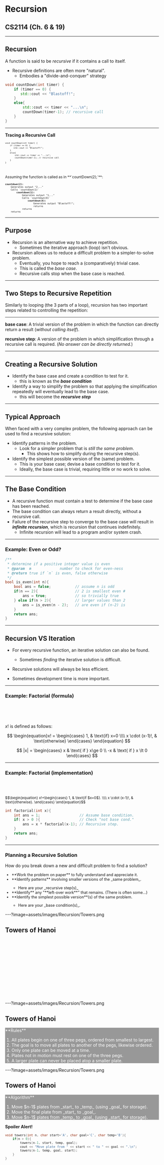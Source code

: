 # Recursion
## CS2114 (Ch. 6 & 19)

---

## Recursion

A function is said to be _recursive_ if it contains a call to itself.

* Recursive definitions are often more "natural".
    - Embodies a "divide-and-conquer" strategy

``` cpp
void countDown(int timer) {   
    if (timer == 0) {
       std::cout << "Blastoff!";
    }
    else{ 
        std::cout << timer << "...\n";
        countDown(timer-1); // recursive call
    }
}
```

---

**Tracing a Recursive Call**

<pre style="font-size: 0.55em;">
<code>void countDown(int timer) {   
    if (timer == 0) {
       std::cout << "Blastoff!";
    }
    else{ 
        std::cout << timer << "...\n";
        countDown(timer-1); // recursive call
    }
}</code></pre>

<br />
<p style="font-size: smaller;">Assuming the function is called as in **`countDown(2);`**:</p>
<pre style="font-size: 0.55em;">
<b>countdown(2):</b>
    Generates output "2..."
    Calls `countdown(1)`
        <b>countdown(1):</b>
            Generates output "1..."
            Calls `countdown(0)`
                <b>countdown(0):</b>
                    Generates output "Blastoff!";
                    returns
            returns
    returns
</pre>

---

## Purpose

* Recursion is an alternative way to achieve repetition.
    - Sometimes the iterative approach (loop) isn't obvious.
* Recursion allows us to reduce a difficult problem to a simpler-to-solve problem.
    - Eventually, you hope to reach a (comparatively) trivial case.
    - This is called the _base case_.
    - Recursive calls stop when the base case is reached.

---

## Two Steps to Recursive Repetition

Similarly to looping (the 3 parts of a loop), recursion has two important steps related to controlling the repetition:

----

**base case**:  A trivial version of the problem in which the function can directly return a result (_without calling itself_).

**recursive step**: A version of the problem in which simplification through a recursive call is required.  (_No answer can be directly returned._)

---

## Creating a Recursive Solution

* Identify the base case and create a condition to test for it.
    - this is known as the **_base condition_**
* Identify a way to simplify the problem so that applying the simplification repeatedly will eventually lead to the base case. 
    - this will become the **_recursive step_**

---

## Typical Approach

When faced with a very complex problem, the following approach can be used to find a recursive solution:

* Identify patterns in the problem.
    - Look for a simpler problem that is _still the same problem_.
        + This shows how to simplify during the recursive step(s).
* Identify the simplest possible version of the (same) problem.
    - This is your base case; devise a base condition to test for it.
    - Ideally, the base case is trivial, requiring little or no work to solve.



---

## The Base Condition

* A recursive function must contain a test to determine if the base case has been reached.
* The base condition can always return a result directly, without a recursive call.
* Failure of the recursive step to converge to the base case will result in **_infinite recursion_**, which is recursion that continues indefinitely.
    - Infinite recursion will lead to a program and/or system crash.

---

<!-- .slide: data-transition="slide", data-background="aliceblue" -->

### Example: Even or Odd?

``` cpp
/**
 * determine if a positive integer value is even
 * @param  n             number to check for even-ness
 * @return true if `n` is even, false otherwise
 */
bool is_even(int n){
    bool ans = false;           // assume n is odd
    if(n == 2){                 // 2 is smallest even #
        ans = true;             // so trivially true
    } else if(n > 2){           // larger values than 2
        ans = is_even(n - 2);   // are even if (n-2) is
    }                           
    return ans;                 
}
```


---

## Recursion VS Iteration

- For every recursive function, an iterative solution can also be found.
    - Sometimes _finding_ the iterative solution is difficult.

- Recursive solutions will always be less efficient.
- Sometimes development time is more important.


---


### Example: Factorial (formula)
<br /><br /><br />

$x!$ is defined as follows:

$$
\begin{equation}x! = \begin{cases}    1, & \text{if} x=0      \\\\ x \cdot (x-1)!, & \text{otherwise} \end{cases} \end{equation}
$$

$$
|x| =
\begin{cases}
x  & \text{ if } x\ge 0 \\
-x & \text{ if } x \lt 0
\end{cases}
$$

---

<!-- .slide data-state="code-example" -->

### Example: Factorial (implementation)
<br /><br />

<small>
$$\begin{equation}
x!=\begin{cases}
    1, & \text{if $x=0$}.  \\\\
    x \cdot (x-1)!, & \text{otherwise}.
  \end{cases}
\end{equation}$$
</small>

<br />

```cpp
int factorial(int x){
    int ans = 1;                  // Assume base condition.
    if( x > 0 ){                  // Check "not base cond."
        ans = x * factorial(x-1); // Recursive step.
    }                             
    return ans;                   
}
```
<!-- .element data-fragment -->


---

### Planning a Recursive Solution
How do you break down a new and difficult problem to find a solution?

<ul style="font-size: 90%;">
<li> **Work the problem on paper** to fully understand and appreciate it.</li>
<li> **Identify patterns** involving smaller versions of the _same problem_.</li>
    <ul><li> Here are your _recursive step(s)_</li></ul>
<li> **Identify** any "**left-over work**" that remains. (There is often some...)</li>
<li> **Identify the simplest possible version**(s) of the same problem.</li>
    <ul><li> Here are your _base condition(s)_.</li></ul>
</ul>

---?image=assets/images/Recursion/Towers.png

## Towers of Hanoi

<br /><br /><br /><br /><br /><br /><br /><br /><br /><br /><br />

---?image=assets/images/Recursion/Towers.png

## Towers of Hanoi

<div style="background-color: rgba(0,0,0,0.4); color: white;">
<p>
**Rules**

<ol style=" padding-left: 1.5em; color: white;">
<li> All plates begin on one of three pegs, ordered from smallest to largest. </li>
<li> The goal is to move all plates to another of the pegs, likewise ordered.</li>
<li> Only one plate can be moved at a time. </li>
<li> Plates not in motion must rest on one of the three pegs.</li>
<li> A larger plate can never be placed atop a smaller plate.</li>
</ol>
</p>
</div>

---?image=assets/images/Recursion/Towers.png

## Towers of Hanoi

<div style="background-color: rgba(0,0,0,0.4); color: white;">
<p>
**Algorithm**

<ol style="padding-left: 1.5em; color: white;">
<li> Move $n-1$ plates from _start_ to _temp_ (using _goal_ for storage).</li>
<li> Move the final plate from _start_ to _goal_.</li>
<li> Move $n-1$ plates from _temp_ to _goal_ (using _start_ for storage).</li>
</ol>
</p>
</div>

__Spoiler Alert!__ 
<!-- .element: style="color: orangered; text-shadow: 2px 2px #000000;" class="fragment fade-in" data-fragment-index="1" -->
<small style="font-size: 85%;">

```cpp
void towers(int n, char start='A', char goal='C', char temp='B'){
    if(n > 0){
        towers(n-1, start, temp, goal);
        cout << "Move plate from " << start << " to " << goal << ".\n";
        towers(n-1, temp, goal, start);
    }
}
``` 
<!-- .element: class="fragment" data-fragment-index="2" -->
</small><!-- .element: class="fragment" data-fragment-index="2" -->




